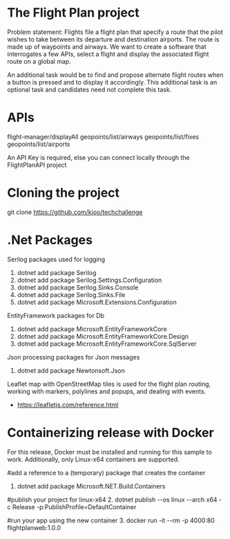 # The Flight Plan project
Problem statement: 
Flights file a flight plan that specify a route that the pilot wishes to take between its departure and destination airports. The route is made up of waypoints and airways. We want to create a software that interrogates a few APIs, select a flight and display the associated flight route on a global map.

An additional task would be to find and propose alternate flight routes when a button is pressed and to display it accordingly. This additional task is an optional task and candidates need not complete this task. 

# APIs
flight-manager/displayAll
geopoints/list/airways
geopoints/list/fixes
geopoints/list/airports

An API Key is required, else you can connect locally through the FlightPlanAPI project   

# Cloning the project
git clone https://github.com/kjoo/techchallenge

# .Net Packages
Serilog packages used for logging
1. dotnet add package Serilog
2. dotnet add package Serilog.Settings.Configuration
3. dotnet add package Serilog.Sinks.Console
4. dotnet add package Serilog.Sinks.File
5. dotnet add package Microsoft.Extensions.Configuration

EntityFramework packages for Db
1. dotnet add package Microsoft.EntityFrameworkCore
2. dotnet add package Microsoft.EntityFrameworkCore.Design
3. dotnet add package Microsoft.EntityFrameworkCore.SqlServer

Json processing packages for Json messages
1. dotnet add package Newtonsoft.Json

Leaflet map with OpenStreetMap tiles is used for the flight plan routing, working with markers, polylines and popups, and dealing with events.
- https://leafletjs.com/reference.html

# Containerizing release with Docker   
For this release, Docker must be installed and running for this sample to work. Additionally, only Linux-x64 containers are supported.

#add a reference to a (temporary) package that creates the container
1. dotnet add package Microsoft.NET.Build.Containers

#publish your project for linux-x64
2. dotnet publish --os linux --arch x64 -c Release -p:PublishProfile=DefaultContainer

#run your app using the new container
3. docker run -it --rm -p 4000:80 flightplanweb:1.0.0
